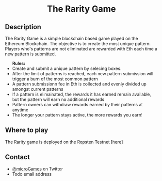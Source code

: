 <p align="center">
    <h1 align="center">The Rarity Game</h1>
</p>

## Description
The Rarity Game is a simple blockchain based game played on the Ethereum Blockchain. The objective is to create the most unique pattern. Players who's patterns are not eliminated are rewarded with Eth each time a new pattern is submitted.

  <ul>
    <b>Rules:</b>
    <li>Create and submit a unique pattern by selecing boxes.</li>
    <li>After the limit of patterns is reached, 
    each new pattern submission will trigger a burn of the most common pattern</li>
    <li>A pattern submissionn fee in Eth is collected and evenly divided up amongst current patterns</li>
    <li>If a pattern is elimainated, the rewards it has earned remain available, but the pattern will earn no additional rewards</li> 
    <li>Pattern owners can withdraw rewards earned by their patterns at anytime</li> 
    <li>The longer your pattern stays active, the more rewards you earn!</li> 
  </ul>

## Where to play
The Rarity game is deployed on the Ropsten Testnet [here]

## Contact
* [@microGames](https://twitter.com/microGame_eth) on Twitter
* Todo email address